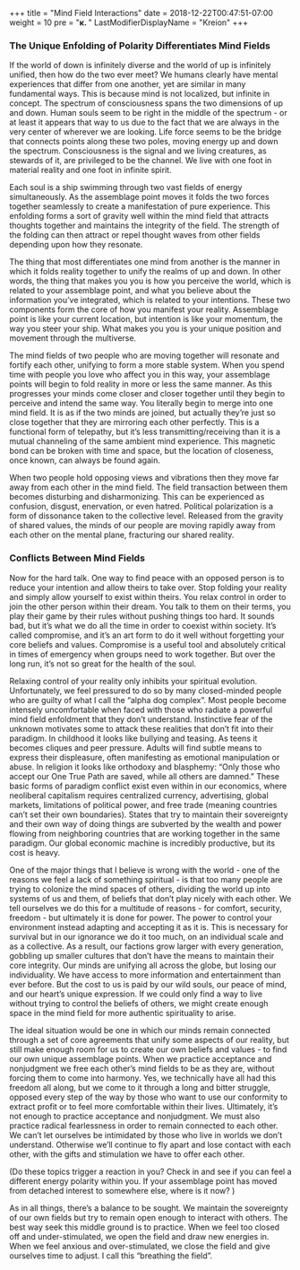 +++
title = "Mind Field Interactions"
date =  2018-12-22T00:47:51-07:00
weight = 10
pre = "<b>κ. </b>"
LastModifierDisplayName = "Kreion"
+++

### The Unique Enfolding of Polarity Differentiates Mind Fields

If the world of down is infinitely diverse and the world of up is infinitely unified, then how do the two ever meet? We humans clearly have mental experiences that differ from one another, yet are similar in many fundamental ways. This is because mind is not localized, but infinite in concept. The spectrum of consciousness spans the two dimensions of up and down. Human souls seem to be right in the middle of the spectrum - or at least it appears that way to us due to the fact that we are always in the very center of wherever we are looking. Life force seems to be the bridge that connects points along these two poles, moving energy up and down the spectrum. Consciousness is the signal and we living creatures, as stewards of it, are privileged to be the channel. We live with one foot in material reality and one foot in infinite spirit.

Each soul is a ship swimming through two vast fields of energy simultaneously. As the assemblage point moves it folds the two forces together seamlessly to create a manifestation of pure experience. This enfolding forms a sort of gravity well within the mind field that attracts thoughts together and maintains the integrity of the field. The strength of the folding can then attract or repel thought waves from other fields depending upon how they resonate.

The thing that most differentiates one mind from another is the manner in which it folds reality together to unify the realms of up and down. In other words, the thing that makes you you is how you perceive the world, which is related to your assemblage point, and what you believe about the information you’ve integrated, which is related to your intentions. These two components form the core of how you manifest your reality. Assemblage point is like your current location, but intention is like your momentum, the way you steer your ship. What makes you you is your unique position and movement through the multiverse.

The mind fields of two people who are moving together will resonate and fortify each other, unifying to form a more stable system. When you spend time with people you love who affect you in this way, your assemblage points will begin to fold reality in more or less the same manner. As this progresses your minds come closer and closer together until they begin to perceive and intend the same way. You literally begin to merge into one mind field. It is as if the two minds are joined, but actually they’re just so close together that they are mirroring each other perfectly. This is a functional form of telepathy, but it’s less transmitting/receiving than it is a mutual channeling of the same ambient mind experience. This magnetic bond can be broken with time and space, but the location of closeness, once known, can always be found again.

When two people hold opposing views and vibrations then they move far away from each other in the mind field. The field transaction between them becomes disturbing and disharmonizing. This can be experienced as confusion, disgust, enervation, or even hatred. Political polarization is a form of dissonance taken to the collective level. Released from the gravity of shared values, the minds of our people are moving rapidly away from each other on the mental plane, fracturing our shared reality.

### Conflicts Between Mind Fields

Now for the hard talk. One way to find peace with an opposed person is to reduce your intention and allow theirs to take over. Stop folding your reality and simply allow yourself to exist within theirs. You relax control in order to join the other person within their dream. You talk to them on their terms, you play their game by their rules without pushing things too hard. It sounds bad, but it’s what we do all the time in order to coexist within society. It’s called compromise, and it’s an art form to do it well without forgetting your core beliefs and values. Compromise is a useful tool and absolutely critical in times of emergency when groups need to work together. But over the long run, it’s not so great for the health of the soul.

Relaxing control of your reality only inhibits your spiritual evolution. Unfortunately, we feel pressured to do so by many closed-minded people who are guilty of what I call the “alpha dog complex”. Most people become intensely uncomfortable when faced with those who radiate a powerful mind field enfoldment that they don’t understand. Instinctive fear of the unknown motivates some to attack these realities that don’t fit into their paradigm. In childhood it looks like bullying and teasing. As teens it becomes cliques and peer pressure. Adults will find subtle means to express their displeasure, often manifesting as emotional manipulation or abuse. In religion it looks like orthodoxy and blasphemy: “Only those who accept our One True Path are saved, while all others are damned.” These basic forms of paradigm conflict exist even within in our economics, where neoliberal capitalism requires centralized currency, advertising, global markets, limitations of political power, and free trade (meaning countries can’t set their own boundaries). States that try to maintain their sovereignty and their own way of doing things are subverted by the wealth and power flowing from neighboring countries that are working together in the same paradigm. Our global economic machine is incredibly productive, but its cost is heavy.

One of the major things that I believe is wrong with the world - one of the reasons we feel a lack of something spiritual - is that too many people are trying to colonize the mind spaces of others, dividing the world up into systems of us and them, of beliefs that don’t play nicely with each other. We tell ourselves we do this for a multitude of reasons - for comfort, security, freedom - but ultimately it is done for power. The power to control your environment instead adapting and accepting it as it is. This is necessary for survival but in our ignorance we do it too much, on an individual scale and as a collective. As a result, our factions grow larger with every generation, gobbling up smaller cultures that don’t have the means to maintain their core integrity. Our minds are unifying all across the globe, but losing our individuality. We have access to more information and entertainment than ever before. But the cost to us is paid by our wild souls, our peace of mind, and our heart’s unique expression. If we could only find a way to live without trying to control the beliefs of others, we might create enough space in the mind field for more authentic spirituality to arise.

The ideal situation would be one in which our minds remain connected through a set of core agreements that unify some aspects of our reality, but still make enough room for us to create our own beliefs and values - to find our own unique assemblage points. When we practice acceptance and nonjudgment we free each other’s mind fields to be as they are, without forcing them to come into harmony. Yes, we technically have all had this freedom all along, but we come to it through a long and bitter struggle, opposed every step of the way by those who want to use our conformity to extract profit or to feel more comfortable within their lives. Ultimately, it’s not enough to practice acceptance and nonjudgment. We must also practice radical fearlessness in order to remain connected to each other. We can’t let ourselves be intimidated by those who live in worlds we don’t understand. Otherwise we’ll continue to fly apart and lose contact with each other, with the gifts and stimulation we have to offer each other.

(Do these topics trigger a reaction in you? Check in and see if you can feel a different energy polarity within you. If your assemblage point has moved from detached interest to somewhere else, where is it now? )

As in all things, there’s a balance to be sought. We maintain the sovereignty of our own fields but try to remain open enough to interact with others. The best way seek this middle ground is to practice. When we feel too closed off and under-stimulated, we open the field and draw new energies in. When we feel anxious and over-stimulated, we close the field and give ourselves time to adjust. I call this “breathing the field”.